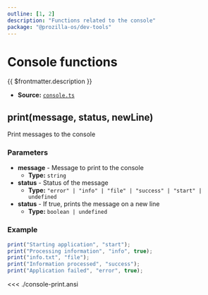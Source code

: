 ```yaml
---
outline: [1, 2]
description: "Functions related to the console"
package: "@prozilla-os/dev-tools"
---
```


# Console functions

{{ $frontmatter.description }}

- **Source:** [`console.ts`](https://github.com/prozilla-os/ProzillaOS/blob/main/packages/dev-tools/src/features/console.ts)

## print(message, status, newLine)

Print messages to the console

### Parameters

- **message** - Message to print to the console
  - **Type:** `string`
- **status** - Status of the message
  - **Type:** `"error" | "info" | "file" | "success" | "start" | undefined`
- **status** - If true, prints the message on a new line
  - **Type:** `boolean | undefined`

### Example

```ts
print("Starting application", "start");
print("Processing information", "info", true);
print("info.txt", "file");
print("Information processed", "success");
print("Application failed", "error", true);
```

<<< ./console-print.ansi
